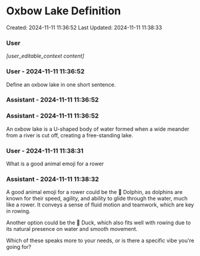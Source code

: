 # Oxbow Lake Definition

Created: 2024-11-11 11:36:52
Last Updated: 2024-11-11 11:38:33

### User

*[user_editable_context content]*

### User - 2024-11-11 11:36:52

Define an oxbow lake in one short sentence.

### Assistant - 2024-11-11 11:36:52



### Assistant - 2024-11-11 11:36:52

An oxbow lake is a U-shaped body of water formed when a wide meander from a river is cut off, creating a free-standing lake.

### User - 2024-11-11 11:38:31

What is a good animal emoji for a rower

### Assistant - 2024-11-11 11:38:32

A good animal emoji for a rower could be the 🐬 Dolphin, as dolphins are known for their speed, agility, and ability to glide through the water, much like a rower. It conveys a sense of fluid motion and teamwork, which are key in rowing. 

Another option could be the 🦆 Duck, which also fits well with rowing due to its natural presence on water and smooth movement. 

Which of these speaks more to your needs, or is there a specific vibe you're going for?

